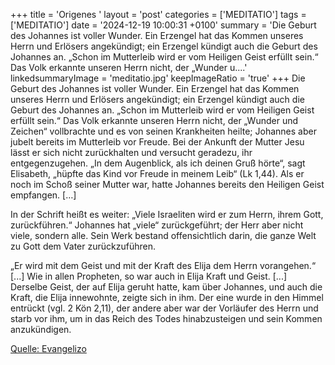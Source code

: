 +++
title = 'Origenes  '
layout = 'post'
categories = ['MEDITATIO']
tags = ['MEDITATIO']
date = '2024-12-19 10:00:31 +0100'
summary = 'Die Geburt des Johannes ist voller Wunder. Ein Erzengel hat das Kommen unseres Herrn und Erlösers angekündigt; ein Erzengel kündigt auch die Geburt des Johannes an. „Schon im Mutterleib wird er vom Heiligen Geist erfüllt sein.“ Das Volk erkannte unseren Herrn nicht, der „Wunder u....'
linkedsummaryImage = 'meditatio.jpg'
keepImageRatio = 'true'
+++
Die Geburt des Johannes ist voller Wunder. Ein Erzengel hat das Kommen unseres Herrn und Erlösers angekündigt; ein Erzengel kündigt auch die Geburt des Johannes an. „Schon im Mutterleib wird er vom Heiligen Geist erfüllt sein.“ Das Volk erkannte unseren Herrn nicht, der „Wunder und Zeichen“ vollbrachte und es von seinen Krankheiten heilte; Johannes aber jubelt bereits im Mutterleib vor Freude.<!--more--> Bei der Ankunft der Mutter Jesu lässt er sich nicht zurückhalten und versucht geradezu, ihr entgegenzugehen. „In dem Augenblick, als ich deinen Gruß hörte“, sagt Elisabeth, „hüpfte das Kind vor Freude in meinem Leib“ (Lk 1,44). Als er noch im Schoß seiner Mutter war, hatte Johannes bereits den Heiligen Geist empfangen. […]
 
In der Schrift heißt es weiter: „Viele Israeliten wird er zum Herrn, ihrem Gott, zurückführen.“ Johannes hat „viele“ zurückgeführt; der Herr aber nicht viele, sondern alle. Sein Werk bestand offensichtlich darin, die ganze Welt zu Gott dem Vater zurückzuführen.
 
„Er wird mit dem Geist und mit der Kraft des Elija dem Herrn vorangehen.“ [...] Wie in allen Propheten, so war auch in Elija Kraft und Geist. [...] Derselbe Geist, der auf Elija geruht hatte, kam über Johannes, und auch die Kraft, die Elija innewohnte, zeigte sich in ihm. Der eine wurde in den Himmel entrückt (vgl. 2 Kön 2,11), der andere aber war der Vorläufer des Herrn und starb vor ihm, um in das Reich des Todes hinabzusteigen und sein Kommen anzukündigen.
 


[Quelle: Evangelizo](https://evangeliumtagfuertag.org/DE/gospel)
